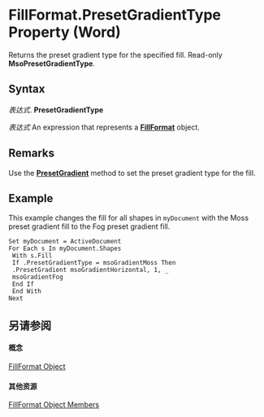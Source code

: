 
# FillFormat.PresetGradientType Property (Word)

Returns the preset gradient type for the specified fill. Read-only  **MsoPresetGradientType**.


## Syntax

 _表达式_. **PresetGradientType**

 _表达式_ An expression that represents a **[FillFormat](39205d07-9e37-1be1-ec4a-93ba8bac2f26.md)** object.


## Remarks

Use the  **[PresetGradient](bffe754d-6593-9684-abf4-b5d1e9df720e.md)** method to set the preset gradient type for the fill.


## Example

This example changes the fill for all shapes in  `myDocument` with the Moss preset gradient fill to the Fog preset gradient fill.


```
Set myDocument = ActiveDocument 
For Each s In myDocument.Shapes 
 With s.Fill 
 If .PresetGradientType = msoGradientMoss Then 
 .PresetGradient msoGradientHorizontal, 1, _ 
 msoGradientFog 
 End If 
 End With 
Next
```


## 另请参阅


#### 概念


[FillFormat Object](39205d07-9e37-1be1-ec4a-93ba8bac2f26.md)
#### 其他资源


[FillFormat Object Members](http://msdn.microsoft.com/library/09251952-b63e-4886-d2fa-938e27dba15a%28Office.15%29.aspx)